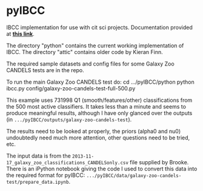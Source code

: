 pyIBCC
======

IBCC implementation for use with cit sci projects. Documentation provided at **[this link](https://github.com/CitizenScienceInAstronomyWorkshop/proceedings/wiki/How-to-run-IBCC)**.

The directory "python" contains the current working implementation of IBCC. The directory "attic" contains older code by Kieran Finn.

The required sample datasets and config files for some Galaxy Zoo CANDELS tests are in the repo.

To run the main Galaxy Zoo CANDELS test do:
	cd .../pyIBCC/python
    python ibcc.py config/galaxy-zoo-candels-test-full-500.py
	
This example uses 731998 Q1 (smooth/features/other) classifications
from the 500 most active classifiers. It takes less than a minute and
seems to produce meaningful results, although I have only glanced over
the outputs (in `.../pyIBCC/outputs/galaxy-zoo-candels-test`).

The results need to be looked at properly, the priors (alpha0 and nu0)
undoubtedly need much more attention, other questions need to be
tried, etc.

The input data is from the
`2013-11-17_galaxy_zoo_classifications_CANDELSonly.csv` file supplied
by Brooke.  There is an iPython notebook giving the code I used to
convert this data into the required format for pyIBCC:
`.../pyIBCC/data/galaxy-zoo-candels-test/prepare_data.ipynb`.

